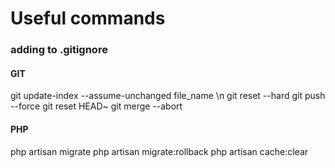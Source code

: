 # Useful commands

### adding to .gitignore

#### GIT
git update-index --assume-unchanged file_name \n
git reset --hard <commitId>
git push --force
git reset HEAD~
git merge --abort

#### PHP
php artisan migrate
php artisan migrate:rollback
php artisan cache:clear
